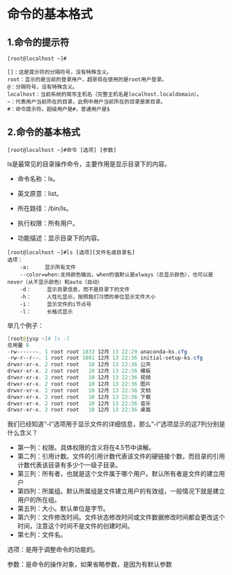 # 命令的基本格式

## 1.命令的提示符

```
[root@localhost ~]#

[]：这是提示符的分隔符号，没有特殊含义。
root：显示的是当前的登录用户，超哥现在使用的是root用户登录。
@：分隔符号，没有特殊含义。
localhost：当前系统的简写主机名（完整主机名是localhost.localdomain）。
~：代表用户当前所在的目录，此例中用户当前所在的目录是家目录。
#：命令提示符。超级用户是#，普通用户是$
```

## 2.命令的基本格式


```
[root@localhost ~]#命令 [选项] [参数]
```

ls是最常见的目录操作命令，主要作用是显示目录下的内容。

- 命令名称：ls。

- 英文原意：list。

- 所在路径：/bin/ls。

- 执行权限：所有用户。

- 功能描述：显示目录下的内容。

```
[root@localhost ~]#ls [选项][文件名或目录名]
选项：
	-a:		显示所有文件
	--color=when:支持颜色输出，when的值默认是always（总显示颜色），也可以是never（从不显示颜色）和auto（自动）
	-d：		显示目录信息，而不是目录下的文件
	-h：		人性化显示，按照我们习惯的单位显示文件大小
	-i：		显示文件的i节点号
	-l：		长格式显示
```

举几个例子：

```powershell
[root@jysp ~]# ls -l
总用量 8
-rw-------. 1 root root 1833 12月 13 22:29 anaconda-ks.cfg
-rw-r--r--. 1 root root 1881 12月 13 22:36 initial-setup-ks.cfg
drwxr-xr-x. 2 root root   10 12月 13 22:36 公共
drwxr-xr-x. 2 root root   10 12月 13 22:36 模板
drwxr-xr-x. 2 root root   10 12月 13 22:36 视频
drwxr-xr-x. 2 root root   10 12月 13 22:36 图片
drwxr-xr-x. 2 root root   10 12月 13 22:36 文档
drwxr-xr-x. 2 root root   10 12月 13 22:36 下载
drwxr-xr-x. 2 root root   10 12月 13 22:36 音乐
drwxr-xr-x. 2 root root   10 12月 13 22:36 桌面
```



我们已经知道“-l”选项用于显示文件的详细信息，那么“-l”选项显示的这7列分别是什么含义？

- 第一列：权限。具体权限的含义将在4.5节中讲解。
- 第二列：引用计数。文件的引用计数代表该文件的硬链接个数，而目录的引用计数代表该目录有多少个一级子目录。
- 第三列：所有者，也就是这个文件属于哪个用户。默认所有者是文件的建立用户
- 第四列：所属组。默认所属组是文件建立用户的有效组，一般情况下就是建立用户的所在组。
- 第五列：大小。默认单位是字节。
- 第六列：文件修改时间。文件状态修改时间或文件数据修改时间都会更改这个时间，注意这个时间不是文件的创建时间。
- 第七列：文件名。

选项：是用于调整命令的功能的。

参数：是命令的操作对象，如果省略参数，是因为有默认参数